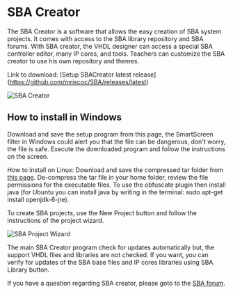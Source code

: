 SBA Creator
===========

The SBA Creator is a software that allows the easy creation of SBA system projects.
It comes with access to the SBA library repository and SBA forums.
With SBA creator, the VHDL designer can access a special SBA controller editor, many IP cores, and tools.
Teachers can customize the SBA creator to use his own repository and themes.

Link to download: [Setup SBACreator latest release] (https://github.com/mriscoc/SBA/releases/latest)

![SBA Creator](http://sba.accesus.com/software-tools/sba-creator/screencapture.png)

How to install in Windows
-------------------------
Download and save the setup program from this page, the SmartScreen filter in Windows could alert you that the file can be dangerous, don't worry, the file is safe. Execute the downloaded program and follow the instructions on the screen.

How to install on Linux:
Download and save the compressed tar folder from [this page](https://github.com/mriscoc/SBA/releases/latest).
De-compress the tar file in your home folder, review the file permissions for the executable files.
To use the obfuscate plugin then install java (for Ubuntu you can install java by writing in the terminal: sudo apt-get install openjdk-6-jre). 

To create SBA projects, use the New Project button and follow the instructions of the project wizard.

![SBA Project Wizard](http://sba.accesus.com/software-tools/sba-creator/proyectwizard.png)    

The main SBA Creator program check for updates automatically but, the support VHDL files and libraries are not checked. If you want, you can verify for updates of the SBA base files and IP cores libraries using SBA Library button.

If you have a question regarding SBA creator, please goto to the [SBA forum](http://sbaforum.accesus.com/).


